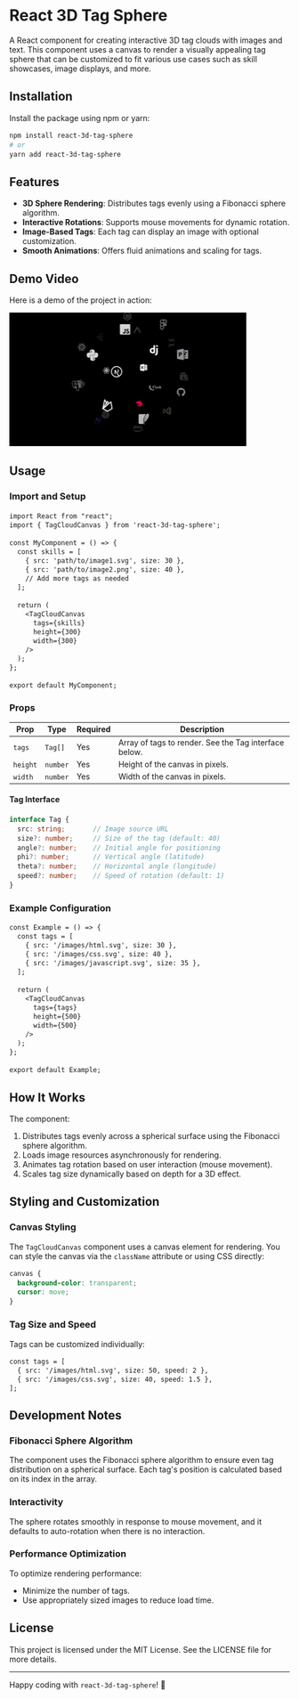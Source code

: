 
# React 3D Tag Sphere

A React component for creating interactive 3D tag clouds with images and text. This component uses a canvas to render a visually appealing tag sphere that can be customized to fit various use cases such as skill showcases, image displays, and more.

## Installation

Install the package using npm or yarn:

```bash
npm install react-3d-tag-sphere
# or
yarn add react-3d-tag-sphere
```

## Features

- **3D Sphere Rendering**: Distributes tags evenly using a Fibonacci sphere algorithm.
- **Interactive Rotations**: Supports mouse movements for dynamic rotation.
- **Image-Based Tags**: Each tag can display an image with optional customization.
- **Smooth Animations**: Offers fluid animations and scaling for tags.

## Demo Video

Here is a demo of the project in action:

![Tag Cloud Canvas Video](https://github.com/Bum-Ho12/react-3d-tag-sphere/blob/main/tagCloudCanvasVideo.gif)


## Usage

### Import and Setup

```tsx
import React from "react";
import { TagCloudCanvas } from 'react-3d-tag-sphere';

const MyComponent = () => {
  const skills = [
    { src: 'path/to/image1.svg', size: 30 },
    { src: 'path/to/image2.png', size: 40 },
    // Add more tags as needed
  ];

  return (
    <TagCloudCanvas
      tags={skills}
      height={300}
      width={300}
    />
  );
};

export default MyComponent;
```

### Props

| Prop   | Type     | Required | Description                                          |
|--------|----------|----------|------------------------------------------------------|
| `tags` | `Tag[]`  | Yes      | Array of tags to render. See the Tag interface below.|
| `height` | `number` | Yes      | Height of the canvas in pixels.                     |
| `width` | `number` | Yes      | Width of the canvas in pixels.                      |

#### Tag Interface

```ts
interface Tag {
  src: string;       // Image source URL
  size?: number;     // Size of the tag (default: 40)
  angle?: number;    // Initial angle for positioning
  phi?: number;      // Vertical angle (latitude)
  theta?: number;    // Horizontal angle (longitude)
  speed?: number;    // Speed of rotation (default: 1)
}
```

### Example Configuration

```tsx
const Example = () => {
  const tags = [
    { src: '/images/html.svg', size: 30 },
    { src: '/images/css.svg', size: 40 },
    { src: '/images/javascript.svg', size: 35 },
  ];

  return (
    <TagCloudCanvas
      tags={tags}
      height={500}
      width={500}
    />
  );
};

export default Example;
```

## How It Works

The component:
1. Distributes tags evenly across a spherical surface using the Fibonacci sphere algorithm.
2. Loads image resources asynchronously for rendering.
3. Animates tag rotation based on user interaction (mouse movement).
4. Scales tag size dynamically based on depth for a 3D effect.

## Styling and Customization

### Canvas Styling
The `TagCloudCanvas` component uses a canvas element for rendering. You can style the canvas via the `className` attribute or using CSS directly:

```css
canvas {
  background-color: transparent;
  cursor: move;
}
```

### Tag Size and Speed
Tags can be customized individually:

```tsx
const tags = [
  { src: '/images/html.svg', size: 50, speed: 2 },
  { src: '/images/css.svg', size: 40, speed: 1.5 },
];
```

## Development Notes

### Fibonacci Sphere Algorithm
The component uses the Fibonacci sphere algorithm to ensure even tag distribution on a spherical surface. Each tag's position is calculated based on its index in the array.

### Interactivity
The sphere rotates smoothly in response to mouse movement, and it defaults to auto-rotation when there is no interaction.

### Performance Optimization
To optimize rendering performance:
- Minimize the number of tags.
- Use appropriately sized images to reduce load time.

## License

This project is licensed under the MIT License. See the LICENSE file for more details.

---

Happy coding with `react-3d-tag-sphere`! 🎉
